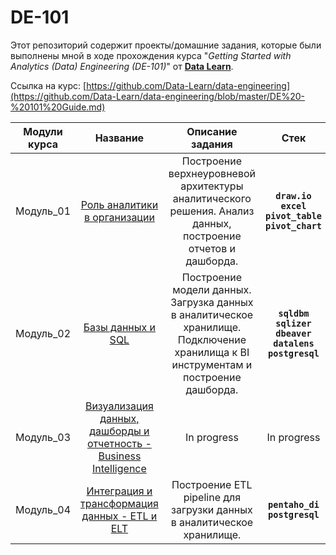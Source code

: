 # DE-101
Этот репозиторий содержит проекты/домашние задания, которые были выполнены мной в ходе прохождения курса "*Getting Started with Analytics (Data) Engineering (DE-101)*" от **[Data Learn](https://github.com/Data-Learn/data-engineering)**.

Ссылка на курс: [https://github.com/Data-Learn/data-engineering](https://github.com/Data-Learn/data-engineering/blob/master/DE%20-%20101%20Guide.md)

| Модули курса | Название                                                                                               | Описание задания | Стек |
|:---------:| :--------------------: |:----:| :--------------: |
| Модуль_01 | [Роль аналитики в организации](https://github.com/abtcrazy/DE-101/tree/main/Module01)                  | Построение верхнеуровневой архитектуры аналитического решения. Анализ данных, построение отчетов и дашборда. | **`draw.io`** **`excel`**  **`pivot_table`**  **`pivot_chart`** | 
| Модуль_02 | [Базы данных и SQL](https://github.com/abtcrazy/DE-101/tree/main/Module02)                             | Построение модели данных. Загрузка данных в аналитическое хранилище. Подключение хранилища к BI инструментам и построение дашборда. | **`sqldbm`** **`sqlizer`** **`dbeaver`** **`datalens`** **`postgresql`** |
| Модуль_03 | [Визуализация данных, дашборды и отчетность - Business Intelligence]()                                 | In progress | In progress |
| Модуль_04 | [Интеграция и трансформация данных - ETL и ELT](https://github.com/abtcrazy/DE-101/tree/main/Module04) | Построение ETL pipeline для загрузки данных в аналитическое хранилище. | **`pentaho_di`** **`postgresql`** |